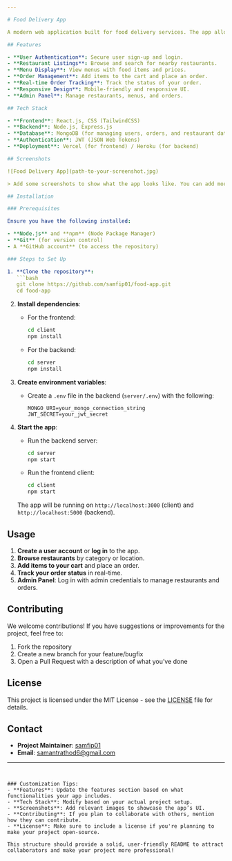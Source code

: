 ```yaml
---

# Food Delivery App

A modern web application built for food delivery services. The app allows users to browse available restaurants, view menus, place orders, and track deliveries. Designed to provide a seamless user experience for customers and deliverers.

## Features

- **User Authentication**: Secure user sign-up and login.
- **Restaurant Listings**: Browse and search for nearby restaurants.
- **Menu Display**: View menus with food items and prices.
- **Order Management**: Add items to the cart and place an order.
- **Real-time Order Tracking**: Track the status of your order.
- **Responsive Design**: Mobile-friendly and responsive UI.
- **Admin Panel**: Manage restaurants, menus, and orders.

## Tech Stack

- **Frontend**: React.js, CSS (TailwindCSS)
- **Backend**: Node.js, Express.js
- **Database**: MongoDB (for managing users, orders, and restaurant data)
- **Authentication**: JWT (JSON Web Tokens)
- **Deployment**: Vercel (for frontend) / Heroku (for backend)

## Screenshots

![Food Delivery App](path-to-your-screenshot.jpg)

> Add some screenshots to show what the app looks like. You can add more images for various screens like the login page, menu page, order page, etc.

## Installation

### Prerequisites

Ensure you have the following installed:

- **Node.js** and **npm** (Node Package Manager)
- **Git** (for version control)
- A **GitHub account** (to access the repository)

### Steps to Set Up

1. **Clone the repository**:
   ```bash
   git clone https://github.com/samfip01/food-app.git
   cd food-app
   ```

2. **Install dependencies**:
   - For the frontend:
     ```bash
     cd client
     npm install
     ```

   - For the backend:
     ```bash
     cd server
     npm install
     ```

3. **Create environment variables**:
   - Create a `.env` file in the backend (`server/.env`) with the following:
     ```
     MONGO_URI=your_mongo_connection_string
     JWT_SECRET=your_jwt_secret
     ```

4. **Start the app**:
   - Run the backend server:
     ```bash
     cd server
     npm start
     ```

   - Run the frontend client:
     ```bash
     cd client
     npm start
     ```

   The app will be running on `http://localhost:3000` (client) and `http://localhost:5000` (backend).

## Usage

1. **Create a user account** or **log in** to the app.
2. **Browse restaurants** by category or location.
3. **Add items to your cart** and place an order.
4. **Track your order status** in real-time.
5. **Admin Panel**: Log in with admin credentials to manage restaurants and orders.

## Contributing

We welcome contributions! If you have suggestions or improvements for the project, feel free to:

1. Fork the repository
2. Create a new branch for your feature/bugfix
3. Open a Pull Request with a description of what you’ve done

## License

This project is licensed under the MIT License - see the [LICENSE](LICENSE) file for details.

## Contact

- **Project Maintainer**: [samfip01](https://github.com/samfip01)
- **Email**: [samantrathod6@gmail.com](mailto:samantrathod6@gmail.com)

---
```


### Customization Tips:
- **Features**: Update the features section based on what functionalities your app includes.
- **Tech Stack**: Modify based on your actual project setup.
- **Screenshots**: Add relevant images to showcase the app’s UI.
- **Contributing**: If you plan to collaborate with others, mention how they can contribute.
- **License**: Make sure to include a license if you're planning to make your project open-source.

This structure should provide a solid, user-friendly README to attract collaborators and make your project more professional!
